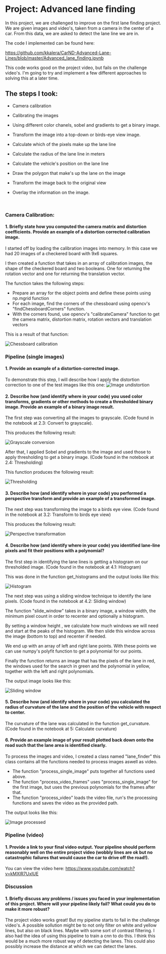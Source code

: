 #  Project: Advanced lane finding

In this project, we are challenged to improve on the first lane finding project.
We are given images and video's, taken from a camera in the center of a car. From this data, we are asked to detect the lane line we are in.

The code I implemented can be found here:

https://github.com/kkalera/CarND-Advanced-Lane-Lines/blob/master/Advanced_lane_finding.ipynb

This code works good on the project video, but fails on the challenge video's. I'm going to try and implement a few different approaches to solving this at a later time.

## The steps I took:

 - Camera calibration

 - Calibrating the images

 - Using different color chanels, sobel and gradients to get a binary image.

 - Transform the image into a top-down or birds-eye view image.

 - Calculate which of the pixels make up the lane line

 - Calculate the radius of the lane line in meters

 - Calculate the vehicle's position on the lane line

 - Draw the polygon that make's up the lane on the image

 - Transform the image back to the original view

 - Overlay the information on the image.

   ​

 ### Camera Calibration:

#### 1. Briefly state how you computed the camera matrix and distortion coefficients. Provide an example of a distortion corrected calibration image.

I started off by loading the calibration images into memory. In this case we had 20 images of a checkered board with 9x6 squares.

I then created a function that takes in an array of calibration images, the shape of the checkered board and two booleans. One for returning the rotation vector and one for returning the translation vector.

The function takes the following steps:

- Prepare an array for the object points and define these points using np.mgrid function
- For each image, find the corners of the chessboard using opencv's "findChessboardCorners" function.
- With the corners found, use opencv's "calibrateCamera" function to get the camera matrix, distortion matrix, rotation vectors and translation vectors

This is a result of that function:

![Chessboard calibration](writeup_images/chessboard_calibration.png)

### Pipeline (single images)

#### 1. Provide an example of a distortion-corrected image.

To demonstrate this step, I will describe how I apply the distortion correction to one of the test images like this one:
![Image undistortion](writeup_images/image_undistorted.png)

#### 2. Describe how (and identify where in your code) you used color transforms, gradients or other methods to create a thresholded binary image. Provide an example of a binary image result.

The first step was converting all the images to grayscale. (Code found in the notebook at 2.3: Convert to grayscale).

This produces the following result:

![Grayscale conversion](writeup_images/image_gray.png)

After that, I applied Sobel and gradients to the image and used those to apply thresholding to get a binary image. (Code found in the notebook at 2.4: Thresholding)

This function produces the following result:

![Thresholding](writeup_images/image_thresholded.png)

#### 3. Describe how (and identify where in your code) you performed a perspective transform and provide an example of a transformed image.

The next step was transforming the image to a birds eye view.  (Code found in the notebook at 3.2: Transform to birds eye view)

This produces the following result:

![Perspective transformation](writeup_images/image_perspective.png)

#### 4. Describe how (and identify where in your code) you identified lane-line pixels and fit their positions with a polynomial?

The first step in identifying the lane lines is getting a histogram on our thresholded image. (Code found in the notebook at 4.1: Histogram)

This was done in the function get_histograms and the output looks like this:

![Histogram](writeup_images/image_histogram.png)

The next step was using a sliding window technique to identify the lane pixels. (Code found in the notebook at 4.2: Sliding window)

The function "slide_window" takes in a binary image, a window width, the minimum pixel count in order to recenter and optionally a histogram. 

By setting a window height , we calculate how much windows we will need and start at the peaks of the histogram. We then slide this window across the image (bottom to top) and recenter if needed. 

We end up with an array of left and right lane points. With these points we can use numpy's polyfit function to get a polynomial for our points. 

Finally the function returns an image that has the pixels of the lane in red, the windows used for the search in green and the polynomial in yellow, together with the left and right polynomials.

The output image looks like this:

![Sliding window](writeup_images/image_window.png)

#### 5. Describe how (and identify where in your code) you calculated the radius of curvature of the lane and the position of the vehicle with respect to center.

The curvature of the lane was calculated in the function get_curvature. (Code found in the notebook at 5: Calculate curvature)

#### 6. Provide an example image of your result plotted back down onto the road such that the lane area is identified clearly.

To process the images and video, I created a class named "lane_finder" this class contains all the functions needed to process images aswell as video. 

- The function "process_single_image" puts together all functions used above.
- The function "process_video_frames" uses "process_single_image" for the first image, but uses the previous polynomials for the frames after that.
- The function "process_video" loads the video file, run's the processing functions and saves the video as the provided path.

The output looks like this:

![Image processed](writeup_images/image_processed.png)

### Pipeline (video)

#### 1. Provide a link to your final video output. Your pipeline should perform reasonably well on the entire project video (wobbly lines are ok but no catastrophic failures that would cause the car to drive off the road!).

You can view the video here: https://www.youtube.com/watch?v=kMXlR7UxIUE

### Discussion

#### 1. Briefly discuss any problems / issues you faced in your implementation of this project. Where will your pipeline likely fail? What could you do to make it more robust?

The project video works great! But my pipeline starts to fail in the challenge video's. A possible sollution might be to not only filter on white and yellow lines, but also on black lines. Maybe with some sort of contrast filtering. I also had the idea of using this pipeline to train a cnn to do this. I think this would be a much more robust way of detecting the lanes. This could also possibly increase the distance at which we can detect the lanes.